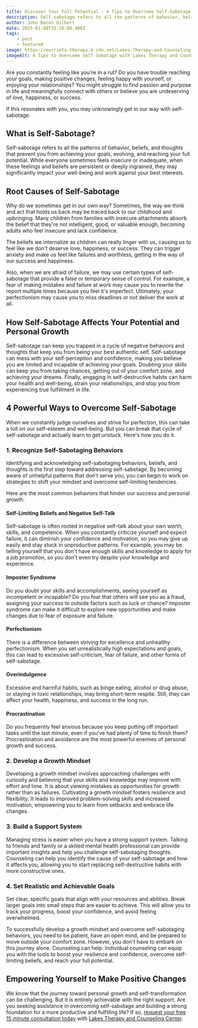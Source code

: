 ```yaml
---
title: Discover Your Full Potential - 4 Tips to Overcome Self-Sabotage
description: Self-sabotage refers to all the patterns of behavior, beliefs, and thoughts that prevent you from achieving your goals, evolving, and reaching your full potential. While everyone sometimes feels insecure or inadequate, when these feelings and beliefs are persistent or deeply ingrained, they may significantly impact your well-being and work against your best interests.
author: John Bacon Gilbert
date: 2025-01-08T15:28:08.486Z
tags:
    - post
    - featured
image: https://murrieta-therapy.b-cdn.net/Lakes-Therapy-and-Counseling-Center-Stays-On-Schedule.jpg
imageAlt: 4 Tips to Overcome Self-Sabotage with Lakes Therapy and Counseling Center
---
```


Are you constantly feeling like you're in a rut? Do you have trouble reaching your goals, making positive changes, feeling happy with yourself, or enjoying your relationships? You might struggle to find passion and purpose in life and meaningfully connect with others or believe you are undeserving of love, happiness, or success.

If this resonates with you, you may unknowingly get in our way with self-sabotage.

## What is Self-Sabotage?

Self-sabotage refers to all the patterns of behavior, beliefs, and thoughts that prevent you from achieving your goals, evolving, and reaching your full potential. While everyone sometimes feels insecure or inadequate, when these feelings and beliefs are persistent or deeply ingrained, they may significantly impact your well-being and work against your best interests.

## Root Causes of Self-Sabotage

Why do we sometimes get in our own way? Sometimes, the way we think and act that holds us back may be traced back to our childhood and upbringing. Many children from families with insecure attachments absorb the belief that they're not intelligent, good, or valuable enough, becoming adults who feel insecure and lack confidence.

The beliefs we internalize as children can really linger with us, causing us to feel like we don't deserve love, happiness, or success. They can trigger anxiety and make us feel like failures and worthless, getting in the way of our success and happiness.

Also, when we are afraid of failure, we may use certain types of self-sabotage that provide a false or temporary sense of control. For example, a fear of making mistakes and failure at work may cause you to rewrite the report multiple times because you feel it's imperfect. Ultimately, your perfectionism may cause you to miss deadlines or not deliver the work at all.

## How Self-Sabotage Affects Your Potential and Personal Growth

Self-sabotage can keep you trapped in a cycle of negative behaviors and thoughts that keep you from being your best authentic self. Self-sabotage can mess with your self-perception and confidence, making you believe you are limited and incapable of achieving your goals. Doubting your skills can keep you from taking chances, getting out of your comfort zone, and achieving your dreams. Finally, engaging in self-destructive habits can harm your health and well-being, strain your relationships, and stop you from experiencing true fulfillment in life.

## 4 Powerful Ways to Overcome Self-Sabotage

When we constantly judge ourselves and strive for perfection, this can take a toll on our self-esteem and well-being. But you can break that cycle of self-sabotage and actually learn to get unstuck. Here's how you do it.

### 1. Recognize Self-Sabotaging Behaviors

Identifying and acknowledging self-sabotaging behaviors, beliefs, and thoughts is the first step toward addressing self-sabotage. By becoming aware of unhelpful patterns that don't serve you, you can begin to work on strategies to shift your mindset and overcome self-limiting tendencies.

Here are the most common behaviors that hinder our success and personal growth.

#### Self-Limiting Beliefs and Negative Self-Talk 

Self-sabotage is often rooted in negative self-talk about your own worth, skills, and competence. When you constantly criticize yourself and expect failure, it can diminish your confidence and motivation, so you may give up easily and stay stuck in unproductive patterns. For example, you may be telling yourself that you don't have enough skills and knowledge to apply for a job promotion, so you don't even try despite your knowledge and experience.

#### Imposter Syndrome

Do you doubt your skills and accomplishments, seeing yourself as incompetent or incapable? Do you fear that others will see you as a fraud, assigning your success to outside factors such as luck or chance? Imposter syndrome can make it difficult to explore new opportunities and make changes due to fear of exposure and failure.

#### Perfectionism

There is a difference between striving for excellence and unhealthy perfectionism. When you set unrealistically high expectations and goals, this can lead to excessive self-criticism, fear of failure, and other forms of self-sabotage.

#### Overindulgence

Excessive and harmful habits, such as binge eating, alcohol or drug abuse, or staying in toxic relationships, may bring short-term respite. Still, they can affect your health, happiness, and success in the long run.

#### Procrastination

Do you frequently feel anxious because you keep putting off important tasks until the last minute, even if you've had plenty of time to finish them? Procrastination and avoidance are the most powerful enemies of personal growth and success.

### 2. Develop a Growth Mindset

Developing a growth mindset involves approaching challenges with curiosity and believing that your skills and knowledge may improve with effort and time. It is about viewing mistakes as opportunities for growth rather than as failures. Cultivating a growth mindset fosters resilience and flexibility. It leads to improved problem-solving skills and increased motivation, empowering you to learn from setbacks and embrace life changes.

### 3. Build a Support System 

Managing stress is easier when you have a strong support system. Talking to friends and family or a skilled mental health professional can provide important insights and help you challenge self-sabotaging thoughts.
Counseling can help you identify the cause of your self-sabotage and how it affects you, allowing you to start replacing self-destructive habits with more constructive ones.

### 4. Set Realistic and Achievable Goals

Set clear, specific goals that align with your resources and abilities. Break larger goals into small steps that are easier to achieve. This will allow you to track your progress, boost your confidence, and avoid feeling overwhelmed.

To successfully develop a growth mindset and overcome self-sabotaging behaviors, you need to be patient, have an open mind, and be prepared to move outside your comfort zone. However, you don't have to embark on this journey alone. Counseling can help. Individual counseling can equip you with the tools to boost your resilience and confidence, overcome self-limiting beliefs, and reach your full potential.

## Empowering Yourself to Make Positive Changes

We know that the journey toward personal growth and self-transformation can be challenging. But it is entirely achievable with the right support. Are you seeking assistance in overcoming self-sabotage and building a strong foundation for a more productive and fulfilling life?  If so, [request your free 15 minute consultation today](https://murrietatherapy.com/schedule) with [Lakes Therapy and Counseling Center](https://murrietatherapy.com).
